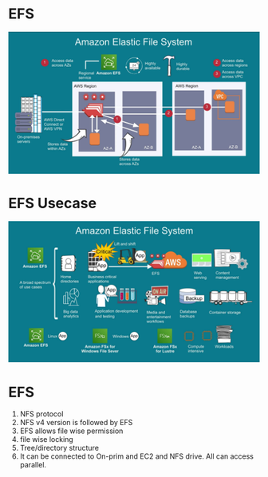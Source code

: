 # EFS

![EFS](images/efs.JPG)

# EFS Usecase

![EFS Use](images/efs_usecase.JPG)


# EFS 

1. NFS protocol
2. NFS v4 version is followed by EFS
3. EFS allows file wise permission
4. file wise locking
5. Tree/directory structure
6. It can be connected to On-prim and EC2 and NFS drive. All can access parallel.
